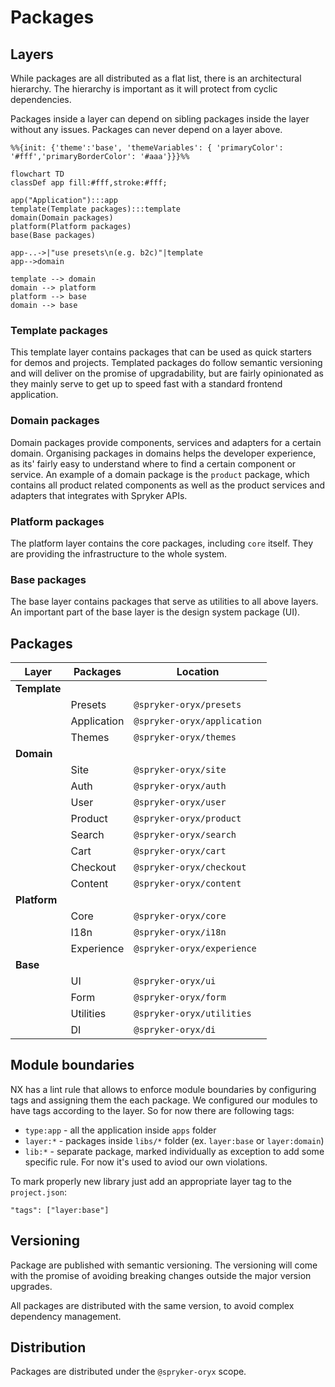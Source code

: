 # Packages

## Layers

While packages are all distributed as a flat list, there is an architectural hierarchy. The hierarchy is important as it will protect from cyclic dependencies.

Packages inside a layer can depend on sibling packages inside the layer without any issues. Packages can never depend on a layer above.

```mermaid
%%{init: {'theme':'base', 'themeVariables': { 'primaryColor': '#fff','primaryBorderColor': '#aaa'}}}%%

flowchart TD
classDef app fill:#fff,stroke:#fff;

app("Application"):::app
template(Template packages):::template
domain(Domain packages)
platform(Platform packages)
base(Base packages)

app-..->|"use presets\n(e.g. b2c)"|template
app-->domain

template --> domain
domain --> platform
platform --> base
domain --> base
```

### Template packages

This template layer contains packages that can be used as quick starters for demos and projects. Templated packages do follow semantic versioning and will deliver on the promise of upgradability, but are fairly opinionated as they mainly serve to get up to speed fast with a standard frontend application.

### Domain packages

Domain packages provide components, services and adapters for a certain domain. Organising packages in domains helps the developer experience, as its' fairly easy to understand where to find a certain component or service. An example of a domain package is the `product` package, which contains all product related components as well as the product services and adapters that integrates with Spryker APIs.

### Platform packages

The platform layer contains the core packages, including `core` itself. They are providing the infrastructure to the whole system.

### Base packages

The base layer contains packages that serve as utilities to all above layers. An important part of the base layer is the design system package (UI).

## Packages

| Layer        | Packages    | Location                    |
| ------------ | ----------- | --------------------------- |
| **Template** |             |                             |
|              | Presets     | `@spryker-oryx/presets`     |
|              | Application | `@spryker-oryx/application` |
|              | Themes      | `@spryker-oryx/themes`      |
| **Domain**   |             |                             |
|              | Site        | `@spryker-oryx/site`        |
|              | Auth        | `@spryker-oryx/auth`        |
|              | User        | `@spryker-oryx/user`        |
|              | Product     | `@spryker-oryx/product`     |
|              | Search      | `@spryker-oryx/search`      |
|              | Cart        | `@spryker-oryx/cart`        |
|              | Checkout    | `@spryker-oryx/checkout`    |
|              | Content     | `@spryker-oryx/content`     |
| **Platform** |             |                             |
|              | Core        | `@spryker-oryx/core`        |
|              | I18n        | `@spryker-oryx/i18n`        |
|              | Experience  | `@spryker-oryx/experience`  |
| **Base**     |             |                             |
|              | UI          | `@spryker-oryx/ui`          |
|              | Form        | `@spryker-oryx/form`        |
|              | Utilities   | `@spryker-oryx/utilities`   |
|              | DI          | `@spryker-oryx/di`          |

## Module boundaries

NX has a lint rule that allows to enforce module boundaries by configuring tags and assigning them the each package.
We configured our modules to have tags according to the layer. So for now there are following tags:

- `type:app` - all the application inside `apps` folder
- `layer:*` - packages inside `libs/*` folder (ex. `layer:base` or `layer:domain`)
- `lib:*` - separate package, marked individually as exception to add some specific rule. For now it's used to aviod our own violations.

To mark properly new library just add an appropriate layer tag to the `project.json`:

```
"tags": ["layer:base"]
```

## Versioning

Package are published with semantic versioning. The versioning will come with the promise of avoiding breaking changes outside the major version upgrades.

All packages are distributed with the same version, to avoid complex dependency management.

## Distribution

Packages are distributed under the `@spryker-oryx` scope.
